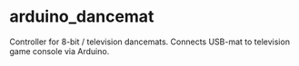 # arduino_dancemat
Controller for 8-bit / television dancemats. Connects USB-mat to television game console via Arduino.
